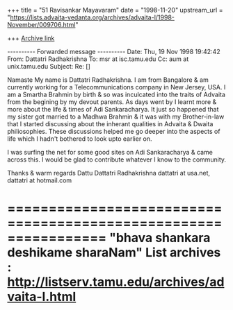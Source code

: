 +++
title = "51 Ravisankar Mayavaram"
date = "1998-11-20"
upstream_url = "https://lists.advaita-vedanta.org/archives/advaita-l/1998-November/009706.html"

+++
[Archive link](https://lists.advaita-vedanta.org/archives/advaita-l/1998-November/009706.html)

---------- Forwarded message ----------
Date: Thu, 19 Nov 1998 19:42:42
From: Dattatri Radhakrishna <dattatri at usa.net>
To: msr at isc.tamu.edu
Cc: aum at unix.tamu.edu
Subject: Re: []

Namaste
   My name is Dattatri Radhakrishna. I am from Bangalore & am
currently working for a Telecommunications company in New Jersey,
USA. I am a Smartha Brahmin by birth & so was inculcated into the
traits of Advaita from the begining by my devout parents. As days
went by I learnt more & more about the life & times of Adi
Sankaracharya. It just so happened that my sister got married to
a Madhwa Brahmin & it was with my Brother-in-law that I started
discussing about the inherant qualities in Advaita & Dwaita
philiosophies. These discussions helped me go deeper into the
aspects of life which I hadn't bothered to look upto earlier on.

   I was surfing the net for some good sites on Adi Sankaracharya
& came across this. I would be glad to contribute whatever I know
to the community.

Thanks & warm regards
      Dattu
Dattatri Radhakrishna
dattatri at usa.net, dattatri at hotmail.com

================================================================
"bhava shankara deshikame sharaNam"
List archives : http://listserv.tamu.edu/archives/advaita-l.html
================================================================

